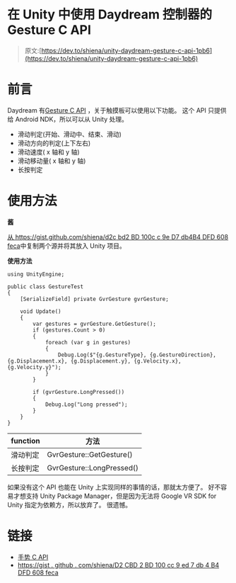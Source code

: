 # 在 Unity 中使用 Daydream 控制器的 Gesture C API

> 原文:[https://dev.to/shiena/unity-daydream-gesture-c-api-1pb6](https://dev.to/shiena/unity-daydream-gesture-c-api-1pb6)

# 前言

Daydream 有[Gesture C API](https://developers.google.com/vr/reference/android-ndk/group/gesture) ，关于触摸板可以使用以下功能。
这个 API 只提供给 Android NDK，所以可以从 Unity 处理。

*   滑动判定(开始、滑动中、结束、滑动)
*   滑动方向的判定(上下左右)
*   滑动速度( x 轴和 y 轴)
*   滑动移动量( x 轴和 y 轴)
*   长按判定

# 使用方法

**酱**

[从 https://gist.github.com/shiena/d2c bd2 BD 100c c 9e D7 db4B4 DFD 608 feca](https://gist.github.com/shiena/d2cbd2bd100cc9ed7db4b4dfd608feca)中复制两个源并将其放入 Unity 项目。

**使用方法**

```
using UnityEngine;

public class GestureTest
{
    [SerializeField] private GvrGesture gvrGesture;

    void Update()
    {
        var gestures = gvrGesture.GetGesture();
        if (gestures.Count > 0)
        {
            foreach (var g in gestures)
            {
                Debug.Log($"{g.GestureType}, {g.GestureDirection}, {g.Displacement.x}, {g.Displacement.y}, {g.Velocity.x}, {g.Velocity.y}");
            }
        }

        if (gvrGesture.LongPressed())
        {
            Debug.Log("Long pressed");
        }
    }
} 
```

| function | 方法 |
| --- | --- |
| 滑动判定 | GvrGesture::GetGesture() |
| 长按判定 | GvrGesture::LongPressed() |

如果没有这个 API 也能在 Unity 上实现同样的事情的话，那就太方便了。
好不容易才想支持 Unity Package Manager，但是因为无法将 Google VR SDK for Unity 指定为依赖方，所以放弃了。 很遗憾。

# 链接

*   [手势 C API](https://developers.google.com/vr/reference/android-ndk/group/gesture)
*   [https://gist . github . com/shiena/D2 CBD 2 BD 100 cc 9 ed 7 db 4 B4 DFD 608 feca](https://gist.github.com/shiena/d2cbd2bd100cc9ed7db4b4dfd608feca)